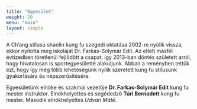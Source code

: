 ```yaml
---
title: "Egyesület"
weight: 20
menu: "main"
layout: simple
---
```

A Ch’ang stílusú shaolin kung fu szegedi oktatása 2002-re nyúlik vissza, ekkor nyitotta meg iskoláját Dr. Farkas-Solymár Edit. Az eltelt másfél évtizedben töretlenül fejlődött a csapat, így 2013-ban döntés született arról, hogy hivatalosan is sportegyesületté alakuljunk. Abban a reményben tettük ezt, hogy így még több lehetőségünk nyílik szeretett kung fu stílusunk gyakorlására és népszerűsítésére.

Egyesületünk elnöke és szakmai vezetője **Dr. Farkas-Solymár Edit** kung fu mester instruktor. Elnökhelyettes és segédedző **Túri Bernadett** kung fu mester. Második elnökhelyettes *Udvari Máté*.
